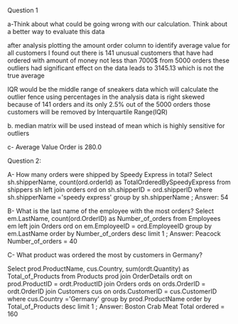 Question 1

a-Think about what could be going wrong with our calculation. Think about a better way to evaluate this data

after analysis plotting the amount order column to identify average value for all customers I found out there is 141 unusual customers that have had ordered with amount of money not less than 7000$ from 5000 orders these outliers had significant effect on the data leads to 3145.13
which is not the true average 

 IQR would be the middle range of sneakers data which will calculate the outlier fence using percentages in the analysis data is right skewed because of 141 orders and its only 2.5% out of the 5000 orders those customers will be removed by Interquartile Range(IQR)

b. median matrix will be used instead of mean which is highly sensitive for outliers   


c- Average Value Order is   280.0



Question 2: 

A-	How many orders were shipped by Speedy Express in total?
Select sh.shipperName, count(ord.orderId) as TotalOrderedBySpeedyExpress 
from shippers sh
left join 
   	orders ord on sh.shipperID = ord.shipperID
    	where sh.shipperName ='speedy express'
   	group by sh.shipperName 
    ;
	Answer:
	54

B-	What is the last name of the employee with the most orders?
Select em.LastName, count(ord.OrderID) as Number_of_orders 
from Employees em 
left join 
Orders ord on em.EmployeeID = ord.EmployeeID
group by em.LastName 
order by Number_of_orders desc
limit 1
;
            Answer:
Peacock  Number_of_orders  =  40

C-	What product was ordered the most by customers in Germany?

Select prod.ProductName, cus.Country, sum(ordt.Quantity) as Total_of_Products
     	 from Products prod
   	 join
 OrderDetails ordt on prod.ProductID =  ordt.ProductID
   	 join 
Orders ords on ords.OrderID = ordt.OrderID
     	join 
Customers cus on ords.CustomerID = cus.CustomerID
    	where cus.Country ='Germany'
    	group by prod.ProductName
    	order by Total_of_Products desc
    	limit 1
    ;
        Answer:
        Boston Crab Meat      Total ordered = 160 





 

